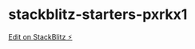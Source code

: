 # stackblitz-starters-pxrkx1

[Edit on StackBlitz ⚡️](https://stackblitz.com/edit/stackblitz-starters-pxrkx1)